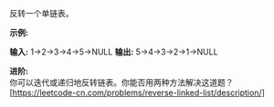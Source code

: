 反转一个单链表。

**示例:**

**输入:** 1->2->3->4->5->NULL
**输出:** 5->4->3->2->1->NULL

**进阶:**  
你可以迭代或递归地反转链表。你能否用两种方法解决这道题？ 
[https://leetcode-cn.com/problems/reverse-linked-list/description/]
